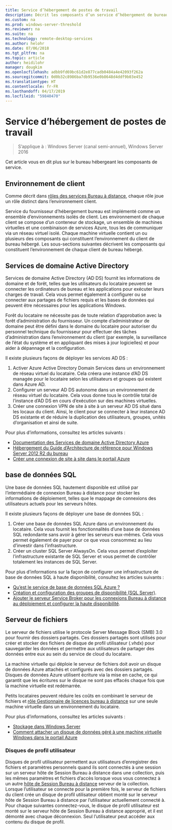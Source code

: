 ```yaml
---
title: Service d’hébergement de postes de travail
description: Décrit les composants d’un service d’hébergement de bureau.
ms.custom: na
ms.prod: windows-server-threshold
ms.reviewer: na
ms.suite: na
ms.technology: remote-desktop-services
ms.author: helohr
ms.date: 07/06/2018
ms.tgt_pltfrm: na
ms.topic: article
author: heidilohr
manager: dougkim
ms.openlocfilehash: adbb9fd69bc61d2e877cadb0484a4e42093f262a
ms.sourcegitcommit: 0d0b32c8986ba7db9536e0b8648d4ddf9b03e452
ms.translationtype: HT
ms.contentlocale: fr-FR
ms.lasthandoff: 04/17/2019
ms.locfileid: "59840470"
---
```

# <a name="desktop-hosting-service"></a>Service d’hébergement de postes de travail

>S’applique à : Windows Server (canal semi-annuel), Windows Server 2016

Cet article vous en dit plus sur le bureau hébergeant les composants de service.

## <a name="tenant-environment"></a>Environnement de client

Comme décrit dans [rôles des services Bureau à distance](rds-roles.md), chaque rôle joue un rôle distinct dans l’environnement client.

Service du fournisseur d’hébergement bureau est implémenté comme un ensemble d’environnements isolés de client. Les environnement de chaque client se compose d’un conteneur de stockage, un ensemble de machines virtuelles et une combinaison de services Azure, tous les de communiquer via un réseau virtuel isolé. Chaque machine virtuelle contient un ou plusieurs des composants qui constituent l’environnement du client de bureau hébergé. Les sous-sections suivantes décrivent les composants qui constituent l’environnement de chaque client de bureau hébergé.

## <a name="active-directory-domain-services"></a>Services de domaine Active Directory

Services de domaine Active Directory (AD DS) fournit les informations de domaine et de forêt, telles que les utilisateurs du locataire peuvent se connecter les ordinateurs de bureau et les applications pour exécuter leurs charges de travail. Cela vous permet également à configurer ou se connecter aux partages de fichiers requis et les bases de données qui peuvent être nécessaires pour les applications Windows.

Forêt du locataire ne nécessite pas de toute relation d’approbation avec la forêt d’administration du fournisseur. Un compte d’administrateur de domaine peut être défini dans le domaine du locataire pour autoriser du personnel technique du fournisseur pour effectuer des tâches d’administration dans l’environnement du client (par exemple, la surveillance de l’état du système et en appliquant des mises à jour logicielles) et pour aider à dépannage et la configuration.

Il existe plusieurs façons de déployer les services AD DS :

1. Activer Azure Active Directory Domain Services dans un environnement de réseau virtuel du locataire. Cela créera une instance d’AD DS managée pour le locataire selon les utilisateurs et groupes qui existent dans Azure AD.
2. Configurer un serveur AD DS autonome dans un environnement de réseau virtuel du locataire. Cela vous donne tous le contrôle total de l’instance d’AD DS en cours d’exécution sur des machines virtuelles.
3. Créer une connexion VPN de site à site à un serveur AD DS situé dans les locaux du client. Ainsi, le client pour se connecter à leur instance AD DS existante et de réduire la duplication des utilisateurs, groupes, unités d’organisation et ainsi de suite.

Pour plus d’informations, consultez les articles suivants :

* [Documentation des Services de domaine Active Directory Azure](https://docs.microsoft.com/azure/active-directory-domain-services/)
* [Hébergement du Guide d’Architecture de référence pour Windows Server 2012 R2 du bureau](https://docs.microsoft.com/azure/vpn-gateway/vpn-gateway-howto-site-to-site-resource-manager-portal)
* [Créer une connexion de site à site dans le portail Azure](https://docs.microsoft.com/azure/vpn-gateway/vpn-gateway-howto-site-to-site-resource-manager-portal)

## <a name="sql-database"></a>base de données SQL

Une base de données SQL hautement disponible est utilisé par l’intermédiaire de connexion Bureau à distance pour stocker les informations de déploiement, telles que le mappage de connexions des utilisateurs actuels pour les serveurs hôtes.

Il existe plusieurs façons de déployer une base de données SQL :

1. Créer une base de données SQL Azure dans un environnement du locataire. Cela vous fournit les fonctionnalités d’une base de données SQL redondante sans avoir à gérer les serveurs eux-mêmes. Cela vous permet également de payer pour ce que vous consommez au lieu d’investir dans l’infrastructure.
2. Créer un cluster SQL Server AlwaysOn. Cela vous permet d’exploiter l’infrastructure existante de SQL Server et vous permet de contrôler totalement les instances de SQL Server.

Pour plus d’informations sur la façon de configurer une infrastructure de base de données SQL à haute disponibilité, consultez les articles suivants :

* [Qu’est le service de base de données SQL Azure ?](https://docs.microsoft.com/azure/sql-database/sql-database-technical-overview)
* [Création et configuration des groupes de disponibilité (SQL Server)](https://docs.microsoft.com/sql/database-engine/availability-groups/windows/creation-and-configuration-of-availability-groups-sql-server?view=sql-server-2017).
* [Ajouter le serveur Service Broker pour les connexions Bureau à distance au déploiement et configurer la haute disponibilité](rds-connection-broker-cluster.md).

## <a name="file-server"></a>Serveur de fichiers

Le serveur de fichiers utilise le protocole Server Message Block (SMB) 3.0 pour fournir des dossiers partagés. Ces dossiers partagés sont utilisés pour créer et stocker des fichiers de disque de profil utilisateur (.vhdx) pour sauvegarder les données et permettre aux utilisateurs de partager des données entre eux au sein du service de cloud du locataire.

La machine virtuelle qui déploie le serveur de fichiers doit avoir un disque de données Azure attachés et configurés avec des dossiers partagés. Disques de données Azure utilisent écriture via la mise en cache, ce qui garantit que les écritures sur le disque ne sont pas effacés chaque fois que la machine virtuelle est redémarrée.

Petits locataires peuvent réduire les coûts en combinant le serveur de fichiers et [rôle Gestionnaire de licences bureau à distance](rds-roles.md#remote-desktop-licensing) sur une seule machine virtuelle dans un environnement du locataire.

Pour plus d’informations, consultez les articles suivants :

* [Stockage dans Windows Server](../../storage/storage.md)
* [Comment attacher un disque de données géré à une machine virtuelle Windows dans le portail Azure](https://docs.microsoft.com/azure/virtual-machines/windows/attach-managed-disk-portal?toc=%2Fazure%2Fvirtual-machines%2Fwindows%2Fclassic%2Ftoc.json)

### <a name="user-profile-disks"></a>Disques de profil utilisateur

Disques de profil utilisateur permettent aux utilisateurs d’enregistrer des fichiers et paramètres personnels quand ils sont connectés à une session sur un serveur hôte de Session Bureau à distance dans une collection, puis les mêmes paramètres et fichiers d’accès lorsque vous vous connectez à un autre [hôte de Session Bureau à distance](rds-roles.md#remote-desktop-session-host) serveur de la collection. Lorsque l’utilisateur se connecte pour la première fois, le serveur de fichiers du client crée un disque de profil utilisateur obtient monté sur le serveur hôte de Session Bureau à distance par l’utilisateur actuellement connecté à. Pour chaque suivantes connectez-vous, le disque de profil utilisateur est monté sur le serveur hôte de Session Bureau à distance approprié, et il est démonté avec chaque déconnexion. Seul l’utilisateur peut accéder aux contenu du disque de profil.